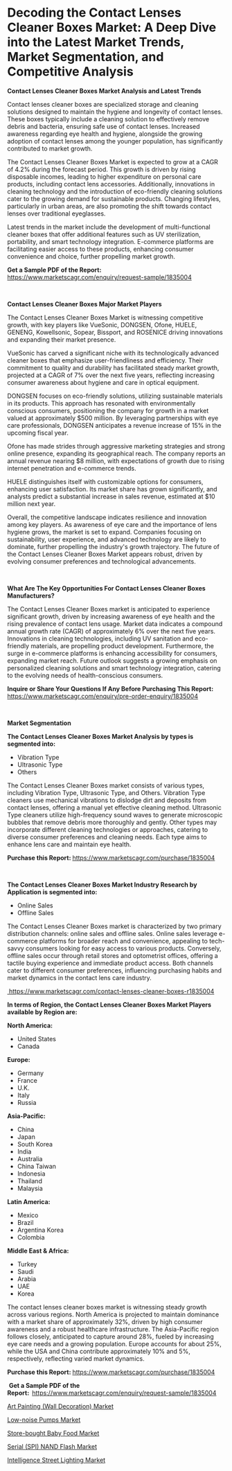 <p><h1>Decoding the Contact Lenses Cleaner Boxes Market: A Deep Dive into the Latest Market Trends, Market Segmentation, and Competitive Analysis</h1></p><p><strong>Contact Lenses Cleaner Boxes Market Analysis and Latest Trends</strong></p>
<p><p>Contact lenses cleaner boxes are specialized storage and cleaning solutions designed to maintain the hygiene and longevity of contact lenses. These boxes typically include a cleaning solution to effectively remove debris and bacteria, ensuring safe use of contact lenses. Increased awareness regarding eye health and hygiene, alongside the growing adoption of contact lenses among the younger population, has significantly contributed to market growth.</p><p>The Contact Lenses Cleaner Boxes Market is expected to grow at a CAGR of 4.2% during the forecast period. This growth is driven by rising disposable incomes, leading to higher expenditure on personal care products, including contact lens accessories. Additionally, innovations in cleaning technology and the introduction of eco-friendly cleaning solutions cater to the growing demand for sustainable products. Changing lifestyles, particularly in urban areas, are also promoting the shift towards contact lenses over traditional eyeglasses.</p><p>Latest trends in the market include the development of multi-functional cleaner boxes that offer additional features such as UV sterilization, portability, and smart technology integration. E-commerce platforms are facilitating easier access to these products, enhancing consumer convenience and choice, further propelling market growth.</p></p>
<p><strong>Get a Sample PDF of the Report:&nbsp;</strong> <a href="https://www.marketscagr.com/enquiry/request-sample/1835004?utm_campaign=2012&utm_medium=2&utm_source=Github&utm_content=ia&utm_term=26032025&utm_id=contact-lenses-cleaner-boxes">https://www.marketscagr.com/enquiry/request-sample/1835004</a></p>
<p>&nbsp;</p>
<p><strong>Contact Lenses Cleaner Boxes Major Market Players</strong></p>
<p><p>The Contact Lenses Cleaner Boxes Market is witnessing competitive growth, with key players like VueSonic, DONGSEN, Ofone, HUELE, GENENG, Kowellsonic, Sopear, Bissport, and ROSENICE driving innovations and expanding their market presence.</p><p>VueSonic has carved a significant niche with its technologically advanced cleaner boxes that emphasize user-friendliness and efficiency. Their commitment to quality and durability has facilitated steady market growth, projected at a CAGR of 7% over the next five years, reflecting increasing consumer awareness about hygiene and care in optical equipment.</p><p>DONGSEN focuses on eco-friendly solutions, utilizing sustainable materials in its products. This approach has resonated with environmentally conscious consumers, positioning the company for growth in a market valued at approximately $500 million. By leveraging partnerships with eye care professionals, DONGSEN anticipates a revenue increase of 15% in the upcoming fiscal year.</p><p>Ofone has made strides through aggressive marketing strategies and strong online presence, expanding its geographical reach. The company reports an annual revenue nearing $8 million, with expectations of growth due to rising internet penetration and e-commerce trends.</p><p>HUELE distinguishes itself with customizable options for consumers, enhancing user satisfaction. Its market share has grown significantly, and analysts predict a substantial increase in sales revenue, estimated at $10 million next year.</p><p>Overall, the competitive landscape indicates resilience and innovation among key players. As awareness of eye care and the importance of lens hygiene grows, the market is set to expand. Companies focusing on sustainability, user experience, and advanced technology are likely to dominate, further propelling the industry's growth trajectory. The future of the Contact Lenses Cleaner Boxes Market appears robust, driven by evolving consumer preferences and technological advancements.</p></p>
<p>&nbsp;</p>
<p><strong>What Are The Key Opportunities For Contact Lenses Cleaner Boxes Manufacturers?</strong></p>
<p><p>The Contact Lenses Cleaner Boxes market is anticipated to experience significant growth, driven by increasing awareness of eye health and the rising prevalence of contact lens usage. Market data indicates a compound annual growth rate (CAGR) of approximately 6% over the next five years. Innovations in cleaning technologies, including UV sanitation and eco-friendly materials, are propelling product development. Furthermore, the surge in e-commerce platforms is enhancing accessibility for consumers, expanding market reach. Future outlook suggests a growing emphasis on personalized cleaning solutions and smart technology integration, catering to the evolving needs of health-conscious consumers.</p></p>
<p><strong>Inquire or Share Your Questions If Any Before Purchasing This Report:</strong> <a href="https://www.marketscagr.com/enquiry/pre-order-enquiry/1835004?utm_campaign=2012&utm_medium=2&utm_source=Github&utm_content=ia&utm_term=26032025&utm_id=contact-lenses-cleaner-boxes">https://www.marketscagr.com/enquiry/pre-order-enquiry/1835004</a></p>
<p>&nbsp;</p>
<p><strong>Market Segmentation</strong></p>
<p><strong>The Contact Lenses Cleaner Boxes Market Analysis by types is segmented into:</strong></p>
<p><ul><li>Vibration Type</li><li>Ultrasonic Type</li><li>Others</li></ul></p>
<p><p>The Contact Lenses Cleaner Boxes market consists of various types, including Vibration Type, Ultrasonic Type, and Others. Vibration Type cleaners use mechanical vibrations to dislodge dirt and deposits from contact lenses, offering a manual yet effective cleaning method. Ultrasonic Type cleaners utilize high-frequency sound waves to generate microscopic bubbles that remove debris more thoroughly and gently. Other types may incorporate different cleaning technologies or approaches, catering to diverse consumer preferences and cleaning needs. Each type aims to enhance lens care and maintain eye health.</p></p>
<p><strong>Purchase this Report:&nbsp;</strong><a href="https://www.marketscagr.com/purchase/1835004?utm_campaign=2012&utm_medium=2&utm_source=Github&utm_content=ia&utm_term=26032025&utm_id=contact-lenses-cleaner-boxes">https://www.marketscagr.com/purchase/1835004</a></p>
<p>&nbsp;</p>
<p><strong>The Contact Lenses Cleaner Boxes Market Industry Research by Application is segmented into:</strong></p>
<p><ul><li>Online Sales</li><li>Offline Sales</li></ul></p>
<p><p>The Contact Lenses Cleaner Boxes market is characterized by two primary distribution channels: online sales and offline sales. Online sales leverage e-commerce platforms for broader reach and convenience, appealing to tech-savvy consumers looking for easy access to various products. Conversely, offline sales occur through retail stores and optometrist offices, offering a tactile buying experience and immediate product access. Both channels cater to different consumer preferences, influencing purchasing habits and market dynamics in the contact lens care industry.</p></p>
<p><a href="https://www.marketscagr.com/contact-lenses-cleaner-boxes-r1835004?utm_campaign=2012&utm_medium=2&utm_source=Github&utm_content=ia&utm_term=26032025&utm_id=contact-lenses-cleaner-boxes">&nbsp;https://www.marketscagr.com/contact-lenses-cleaner-boxes-r1835004</a></p>
<p><strong>In terms of Region, the Contact Lenses Cleaner Boxes Market Players available by Region are:</strong></p>
<p>
    <p> <strong> North America: </strong>
        <ul>
            <li>United States</li>
            <li>Canada</li>
        </ul>
        </p> 
    <p> <strong> Europe: </strong>
        <ul>
            <li>Germany</li>
            <li>France</li>
            <li>U.K.</li>
            <li>Italy</li>
            <li>Russia</li>
        </ul>
        </p> 
    <p> <strong> Asia-Pacific: </strong>
        <ul>
            <li>China</li>
            <li>Japan</li>
            <li>South Korea</li>
            <li>India</li>
            <li>Australia</li>
            <li>China Taiwan</li>
            <li>Indonesia</li>
            <li>Thailand</li>
            <li>Malaysia</li>
        </ul>
        </p> 
    <p> <strong> Latin America: </strong>
        <ul>
            <li>Mexico</li>
            <li>Brazil</li>
            <li>Argentina Korea</li>
            <li>Colombia</li>
        </ul>
        </p> 
    <p> <strong> Middle East & Africa: </strong>
        <ul>
            <li>Turkey</li>
            <li>Saudi</li>
            <li>Arabia</li>
            <li>UAE</li>
            <li>Korea</li>
        </ul>
    </p>
    </p>
<p><p>The contact lenses cleaner boxes market is witnessing steady growth across various regions. North America is projected to maintain dominance with a market share of approximately 32%, driven by high consumer awareness and a robust healthcare infrastructure. The Asia-Pacific region follows closely, anticipated to capture around 28%, fueled by increasing eye care needs and a growing population. Europe accounts for about 25%, while the USA and China contribute approximately 10% and 5%, respectively, reflecting varied market dynamics.</p></p>
<p><strong>Purchase this Report: </strong><a href="https://www.marketscagr.com/purchase/1835004?utm_campaign=2012&utm_medium=2&utm_source=Github&utm_content=ia&utm_term=26032025&utm_id=contact-lenses-cleaner-boxes">https://www.marketscagr.com/purchase/1835004</a></p>
<p>&nbsp;<strong>Get a Sample PDF of the Report:&nbsp;&nbsp;</strong><a href="https://www.marketscagr.com/enquiry/request-sample/1835004?utm_campaign=2012&utm_medium=2&utm_source=Github&utm_content=ia&utm_term=26032025&utm_id=contact-lenses-cleaner-boxes">https://www.marketscagr.com/enquiry/request-sample/1835004</a></p>
<p><strong></strong></p>
<p><p><a href="https://github.com/grimssummouc/Market-Research-Report-List-1/blob/main/art-painting-wall-decoration-market.md?utm_campaign=2012&utm_medium=2&utm_source=Github&utm_content=ia&utm_term=26032025&utm_id=contact-lenses-cleaner-boxes">Art Painting (Wall Decoration) Market</a></p><p><a href="https://github.com/piskofraisel/Market-Research-Report-List-1/blob/main/low-noise-pumps-market.md?utm_campaign=2012&utm_medium=2&utm_source=Github&utm_content=ia&utm_term=26032025&utm_id=contact-lenses-cleaner-boxes">Low-noise Pumps Market</a></p><p><a href="https://github.com/bawksmaedamu/Market-Research-Report-List-1/blob/main/store-bought-baby-food-market.md?utm_campaign=2012&utm_medium=2&utm_source=Github&utm_content=ia&utm_term=26032025&utm_id=contact-lenses-cleaner-boxes">Store-bought Baby Food Market</a></p><p><a href="https://github.com/marfosamiko7/Market-Research-Report-List-1/blob/main/serial-spi-nand-flash-market.md?utm_campaign=2012&utm_medium=2&utm_source=Github&utm_content=ia&utm_term=26032025&utm_id=contact-lenses-cleaner-boxes">Serial (SPI) NAND Flash Market</a></p><p><a href="https://github.com/agemakisel4b/Market-Research-Report-List-1/blob/main/intelligence-street-lighting-market.md?utm_campaign=2012&utm_medium=2&utm_source=Github&utm_content=ia&utm_term=26032025&utm_id=contact-lenses-cleaner-boxes">Intelligence Street Lighting Market</a></p></p>